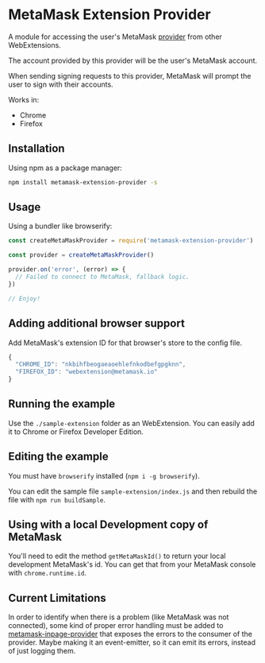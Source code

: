 # MetaMask Extension Provider

A module for accessing the user's MetaMask [provider](https://github.com/ethereum/wiki/wiki/JavaScript-API#web3currentprovider) from other WebExtensions.

The account provided by this provider will be the user's MetaMask account.

When sending signing requests to this provider, MetaMask will prompt the user to sign with their accounts.

Works in:
- Chrome
- Firefox

## Installation

Using npm as a package manager:
```bash
npm install metamask-extension-provider -s
```
## Usage
Using a bundler like browserify:
```javascript
const createMetaMaskProvider = require('metamask-extension-provider')

const provider = createMetaMaskProvider()

provider.on('error', (error) => {
  // Failed to connect to MetaMask, fallback logic.
})

// Enjoy!
```

## Adding additional browser support
Add MetaMask's extension ID for that browser's store to the config file.

```javascript
{
  "CHROME_ID": "nkbihfbeogaeaoehlefnkodbefgpgknn",
  "FIREFOX_ID": "webextension@metamask.io"
}
```

## Running the example
Use the `./sample-extension` folder as an WebExtension. You can easily add it to Chrome or Firefox Developer Edition.

## Editing the example
You must have `browserify` installed (`npm i -g browserify`).

You can edit the sample file `sample-extension/index.js` and then rebuild the file with `npm run buildSample`.

## Using with a local Development copy of MetaMask
You'll need to edit the method `getMetaMaskId()` to return your local development MetaMask's id. You can get that from your MetaMask console with `chrome.runtime.id`.

## Current Limitations
In order to identify when there is a problem (like MetaMask was not connected), some kind of proper error handling must be added to [metamask-inpage-provider](https://github.com/MetaMask/metamask-inpage-provider) that exposes the errors to the consumer of the provider. Maybe making it an event-emitter, so it can emit its errors, instead of just logging them.
